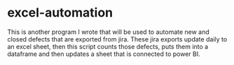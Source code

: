 # excel-automation
This is another program I wrote that will be used to automate new and closed defects that are exported from jira. These jira exports update daily to an excel sheet, then this script counts those defects, puts them into a dataframe and then updates a sheet that is connected to power BI.
